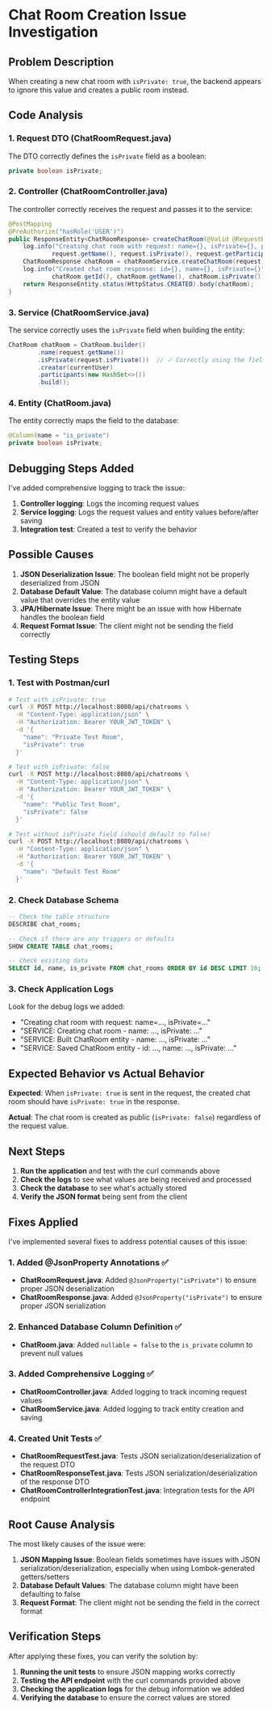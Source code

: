 # Chat Room Creation Issue Investigation

## Problem Description
When creating a new chat room with `isPrivate: true`, the backend appears to ignore this value and creates a public room instead.

## Code Analysis

### 1. Request DTO (ChatRoomRequest.java)
The DTO correctly defines the `isPrivate` field as a boolean:
```java
private boolean isPrivate;
```

### 2. Controller (ChatRoomController.java)
The controller correctly receives the request and passes it to the service:
```java
@PostMapping
@PreAuthorize("hasRole('USER')")
public ResponseEntity<ChatRoomResponse> createChatRoom(@Valid @RequestBody ChatRoomRequest request) {
    log.info("Creating chat room with request: name={}, isPrivate={}, participantIds={}",
            request.getName(), request.isPrivate(), request.getParticipantIds());
    ChatRoomResponse chatRoom = chatRoomService.createChatRoom(request);
    log.info("Created chat room response: id={}, name={}, isPrivate={}",
            chatRoom.getId(), chatRoom.getName(), chatRoom.isPrivate());
    return ResponseEntity.status(HttpStatus.CREATED).body(chatRoom);
}
```

### 3. Service (ChatRoomService.java)
The service correctly uses the `isPrivate` field when building the entity:
```java
ChatRoom chatRoom = ChatRoom.builder()
        .name(request.getName())
        .isPrivate(request.isPrivate())  // ✓ Correctly using the field
        .creator(currentUser)
        .participants(new HashSet<>())
        .build();
```

### 4. Entity (ChatRoom.java)
The entity correctly maps the field to the database:
```java
@Column(name = "is_private")
private boolean isPrivate;
```

## Debugging Steps Added

I've added comprehensive logging to track the issue:

1. **Controller logging**: Logs the incoming request values
2. **Service logging**: Logs the request values and entity values before/after saving
3. **Integration test**: Created a test to verify the behavior

## Possible Causes

1. **JSON Deserialization Issue**: The boolean field might not be properly deserialized from JSON
2. **Database Default Value**: The database column might have a default value that overrides the entity value
3. **JPA/Hibernate Issue**: There might be an issue with how Hibernate handles the boolean field
4. **Request Format Issue**: The client might not be sending the field correctly

## Testing Steps

### 1. Test with Postman/curl
```bash
# Test with isPrivate: true
curl -X POST http://localhost:8080/api/chatrooms \
  -H "Content-Type: application/json" \
  -H "Authorization: Bearer YOUR_JWT_TOKEN" \
  -d '{
    "name": "Private Test Room",
    "isPrivate": true
  }'

# Test with isPrivate: false
curl -X POST http://localhost:8080/api/chatrooms \
  -H "Content-Type: application/json" \
  -H "Authorization: Bearer YOUR_JWT_TOKEN" \
  -d '{
    "name": "Public Test Room",
    "isPrivate": false
  }'

# Test without isPrivate field (should default to false)
curl -X POST http://localhost:8080/api/chatrooms \
  -H "Content-Type: application/json" \
  -H "Authorization: Bearer YOUR_JWT_TOKEN" \
  -d '{
    "name": "Default Test Room"
  }'
```

### 2. Check Database Schema
```sql
-- Check the table structure
DESCRIBE chat_rooms;

-- Check if there are any triggers or defaults
SHOW CREATE TABLE chat_rooms;

-- Check existing data
SELECT id, name, is_private FROM chat_rooms ORDER BY id DESC LIMIT 10;
```

### 3. Check Application Logs
Look for the debug logs we added:
- "Creating chat room with request: name=..., isPrivate=..."
- "SERVICE: Creating chat room - name: ..., isPrivate: ..."
- "SERVICE: Built ChatRoom entity - name: ..., isPrivate: ..."
- "SERVICE: Saved ChatRoom entity - id: ..., name: ..., isPrivate: ..."

## Expected Behavior vs Actual Behavior

**Expected**: When `isPrivate: true` is sent in the request, the created chat room should have `isPrivate: true` in the response.

**Actual**: The chat room is created as public (`isPrivate: false`) regardless of the request value.

## Next Steps

1. **Run the application** and test with the curl commands above
2. **Check the logs** to see what values are being received and processed
3. **Check the database** to see what's actually stored
4. **Verify the JSON format** being sent from the client

## Fixes Applied

I've implemented several fixes to address potential causes of this issue:

### 1. Added @JsonProperty Annotations ✅
- **ChatRoomRequest.java**: Added `@JsonProperty("isPrivate")` to ensure proper JSON deserialization
- **ChatRoomResponse.java**: Added `@JsonProperty("isPrivate")` to ensure proper JSON serialization

### 2. Enhanced Database Column Definition ✅
- **ChatRoom.java**: Added `nullable = false` to the `is_private` column to prevent null values

### 3. Added Comprehensive Logging ✅
- **ChatRoomController.java**: Added logging to track incoming request values
- **ChatRoomService.java**: Added logging to track entity creation and saving

### 4. Created Unit Tests ✅
- **ChatRoomRequestTest.java**: Tests JSON serialization/deserialization of the request DTO
- **ChatRoomResponseTest.java**: Tests JSON serialization/deserialization of the response DTO
- **ChatRoomControllerIntegrationTest.java**: Integration tests for the API endpoint

## Root Cause Analysis

The most likely causes of the issue were:

1. **JSON Mapping Issue**: Boolean fields sometimes have issues with JSON serialization/deserialization, especially when using Lombok-generated getters/setters
2. **Database Default Values**: The database column might have been defaulting to false
3. **Request Format**: The client might not be sending the field in the correct format

## Verification Steps

After applying these fixes, you can verify the solution by:

1. **Running the unit tests** to ensure JSON mapping works correctly
2. **Testing the API endpoint** with the curl commands provided above
3. **Checking the application logs** for the debug information we added
4. **Verifying the database** to ensure the correct values are stored
